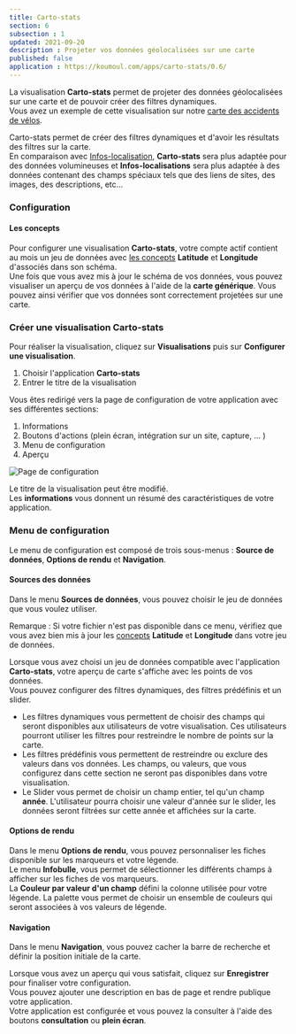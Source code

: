 ```yaml
---
title: Carto-stats
section: 6
subsection : 1
updated: 2021-09-20
description : Projeter vos données géolocalisées sur une carte
published: false
application : https://koumoul.com/apps/carto-stats/0.6/
---
```


La visualisation **Carto-stats** permet de projeter des données géolocalisées sur une carte et de pouvoir créer des filtres dynamiques.  
Vous avez un exemple de cette visualisation sur notre [carte des accidents de vélos](https://opendata.koumoul.com/reuses/cartographie-des-accidents-de-velo/full).

Carto-stats permet de créer des filtres dynamiques et d'avoir les résultats des filtres sur la carte.  
En comparaison avec [Infos-localisation](./user-guide/infos-localisations), **Carto-stats** sera plus adaptée pour des données volumineuses et **Infos-localisations** sera plus adaptée à des données contenant des champs spéciaux tels que des liens de sites, des images, des descriptions, etc...


### Configuration
#### Les concepts

Pour configurer une visualisation **Carto-stats**, votre compte actif contient au mois un jeu de données avec [les concepts](./user-guide/concept)  **Latitude** et **Longitude** d'associés dans son schéma.  
Une fois que vous avez mis à jour le schéma de vos données, vous pouvez visualiser un aperçu de vos données à l'aide de la **carte générique**. Vous pouvez ainsi vérifier que vos données sont correctement projetées sur une carte.

### Créer une visualisation Carto-stats

Pour réaliser la visualisation, cliquez sur **Visualisations** puis sur **Configurer une visualisation**.

1. Choisir l'application **Carto-stats**
2. Entrer le titre de la visualisation

<p>
</p>

Vous êtes redirigé vers la page de configuration de votre application avec ses différentes sections:

1. Informations
2. Boutons d'actions (plein écran, intégration sur un site, capture, ... )
3. Menu de configuration
4. Aperçu

![Page de configuration](./images/user-guide/carto-stats-config.jpg)

Le titre de la visualisation peut être modifié.  
Les **informations** vous donnent un résumé des caractéristiques de votre application.  

### Menu de configuration
Le menu de configuration est composé de trois sous-menus : **Source de données**, **Options de rendu** et **Navigation**.

#### Sources des données
Dans le menu **Sources de données**, vous pouvez choisir le jeu de données que vous voulez utiliser.

Remarque : Si votre fichier n'est pas disponible dans ce menu, vérifiez que vous avez bien mis à jour les [concepts](./user-guide/concept) **Latitude** et **Longitude** dans votre jeu de données.

Lorsque vous avez choisi un jeu de données compatible avec l'application **Carto-stats**, votre aperçu de carte s'affiche avec les points de vos données.  
Vous pouvez configurer des filtres dynamiques, des filtres prédéfinis et un slider.

* Les filtres dynamiques vous permettent de choisir des champs qui seront disponibles aux utilisateurs de votre visualisation. Ces utilisateurs pourront utiliser les filtres pour restreindre le nombre de points sur la carte.
* Les filtres prédéfinis vous permettent de restreindre ou exclure des valeurs dans vos données. Les champs, ou valeurs, que vous configurez dans cette section ne seront pas disponibles dans votre visualisation.
* Le Slider vous permet de choisir un champ entier, tel qu'un champ **année**. L'utilisateur pourra choisir une valeur d'année sur le slider, les données seront filtrées sur cette année et affichées sur la carte.

#### Options de rendu

Dans le menu **Options de rendu**, vous pouvez personnaliser les fiches disponible sur les marqueurs et votre légende.  
Le menu **Infobulle**, vous permet de sélectionner les différents champs à afficher sur les fiches de vos marqueurs.  
La **Couleur par valeur d'un champ** défini la colonne utilisée pour votre légende. La palette vous permet de choisir un ensemble de couleurs qui seront associées à vos valeurs de légende.


#### Navigation

Dans le menu **Navigation**, vous pouvez cacher la barre de recherche et définir la position initiale de la carte.

Lorsque vous avez un aperçu qui vous satisfait, cliquez sur **Enregistrer** pour finaliser votre configuration.  
Vous pouvez ajouter une description en bas de page et rendre publique votre application.  
Votre application est configurée et vous pouvez la consulter à l'aide des boutons **consultation** ou **plein écran**.
